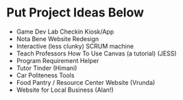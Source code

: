 # Put Project Ideas Below
* Game Dev Lab Checkin Kiosk/App
* Nota Bene Website Redesign
* Interactive (less clunky) SCRUM machine
* Teach Professors How To Use Canvas (a tutorial) (JESS)
* Program Requirement Helper
* Tutor Tinder (Himani)
* Car Politeness Tools
* Food Pantry / Resource Center Website (Vrunda)
* Website for Local Business (Alan!)
